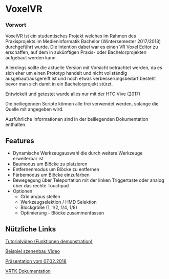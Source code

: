 # VoxelVR
### Vorwort
VoxelVR ist ein studentisches Projekt welches im Rahmen des Praxisprojekts im Medieninformatik Bachelor (Wintersemester 2017/2018) durchgeführt wurde. Die Intention dabei war es einen VR Voxel Editor zu erschaffen, auf dem in zukünftigen Praxis- oder Bachelorprojekten aufgebaut werden kann.

Allerdings sollte die aktuelle Version mit Vorsicht betrachtet werden, da es sich eher um einen Prototyp handelt und nicht vollständig ausgebaut/ausgereift ist und noch etwas verbesserungsbedarf besteht bevor man sich damit in ein Bachelorprojekt stürzt.

Entwickelt und getestet wurde alles nur mit der HTC Vive (2017) 

Die beiliegenden Scripte können alle frei verwendet werden, solange die Quelle mit angegeben wird. 

Ausführliche Informationen sind in der beiliegenden Dokumentation enthalten.

## Features

  - Dynamische Werkzeugauswahl die durch weitere Werkzeuge erweiterbar ist
  - Baumodus um Blöcke zu platzieren
  - Entfernenmodus um Blöcke zu entfernen
  - Färbemodus um Blöcke einzufärben
  - Bewegegung über Teleportation mit der linken Triggertaste oder analog über das rechte Touchpad
  - Optionen
    - Grid an/aus stellen
    - Werkzeugselektion / HMD Selektion
    - Blockgröße (1, 1/2, 1/4, 1/8)
    - Optimierung - Blöcke zusammenfassen

## Nützliche Links

[Tutorialvideo (Funktionen demonstration)](https://drive.google.com/open?id=1A7sidn2prJphgKm7-ZwpxAg_1dVXukJy)

[Beispiel szenenbau Video](https://drive.google.com/open?id=1rtUgFSF3OrKT6am4-4nj9wv42J20Hs4D)

[Präsentation vom 07.02.2018](https://drive.google.com/open?id=1G4HSoXkqhzQUHsqj4_FiWkNRyYQG0Ehi9RSB3gGbr0Q)

[VRTK Dokumentation](https://vrtoolkit.readme.io/docs/getting-started)



